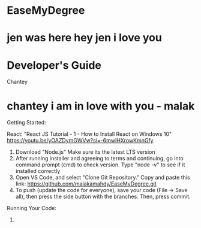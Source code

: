 # EaseMyDegree

# jen was here hey jen i love you

# Developer's Guide

Chantey 

# chantey i am in love with you - malak

Getting Started:

React:
"React JS Tutorial - 1 - How to Install React on Windows 10"
https://youtu.be/yOAZDymGWVw?si=-6mwIHXrowKmnGfy

1. Download "Node.js"
   Make sure its the latest LTS version
2. After running installer and agreeing to terms and
   continuing, go into command prompt (cmd) to check version.
   Type "node -v" to see if it installed correctly
3. Open VS Code, and select "Clone Git Repository."
   Copy and paste this link: https://github.com/malakamahdy/EaseMyDegree.git
4. To push (update the code for everyone), save your code (File -> Save all), then press the side button with the branches. Then, press commit.

Running Your Code:

1.
